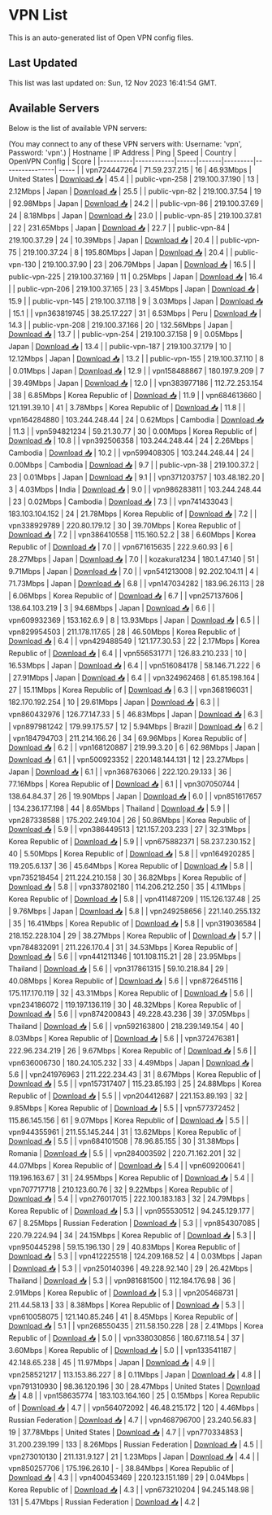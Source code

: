 # VPN List

This is an auto-generated list of Open VPN config files.

## Last Updated

This list was last updated on: Sun, 12 Nov 2023 16:41:54 GMT.

## Available Servers

Below is the list of available VPN servers:

(You may connect to any of these VPN servers with: Username: 'vpn', Password: 'vpn'.)
| Hostname | IP Address | Ping | Speed | Country | OpenVPN Config | Score |
|----------|------------|------|-------|---------|----------------| ----- |
| vpn724447264 | 71.59.237.215 | 16 | 46.93Mbps | United States | [Download 📥](./configs/server_0_US.ovpn) | 45.4 |
| public-vpn-258 | 219.100.37.190 | 13 | 2.12Mbps | Japan | [Download 📥](./configs/server_1_JP.ovpn) | 25.5 |
| public-vpn-82 | 219.100.37.54 | 19 | 92.98Mbps | Japan | [Download 📥](./configs/server_2_JP.ovpn) | 24.2 |
| public-vpn-86 | 219.100.37.69 | 24 | 8.18Mbps | Japan | [Download 📥](./configs/server_3_JP.ovpn) | 23.0 |
| public-vpn-85 | 219.100.37.81 | 22 | 231.65Mbps | Japan | [Download 📥](./configs/server_4_JP.ovpn) | 22.7 |
| public-vpn-84 | 219.100.37.29 | 24 | 10.39Mbps | Japan | [Download 📥](./configs/server_5_JP.ovpn) | 20.4 |
| public-vpn-75 | 219.100.37.24 | 8 | 195.80Mbps | Japan | [Download 📥](./configs/server_6_JP.ovpn) | 20.4 |
| public-vpn-130 | 219.100.37.90 | 23 | 206.79Mbps | Japan | [Download 📥](./configs/server_7_JP.ovpn) | 16.5 |
| public-vpn-225 | 219.100.37.169 | 11 | 0.25Mbps | Japan | [Download 📥](./configs/server_8_JP.ovpn) | 16.4 |
| public-vpn-206 | 219.100.37.165 | 23 | 3.45Mbps | Japan | [Download 📥](./configs/server_9_JP.ovpn) | 15.9 |
| public-vpn-145 | 219.100.37.118 | 9 | 3.03Mbps | Japan | [Download 📥](./configs/server_10_JP.ovpn) | 15.1 |
| vpn363819745 | 38.25.17.227 | 31 | 6.53Mbps | Peru | [Download 📥](./configs/server_11_PE.ovpn) | 14.3 |
| public-vpn-208 | 219.100.37.166 | 20 | 132.56Mbps | Japan | [Download 📥](./configs/server_12_JP.ovpn) | 13.7 |
| public-vpn-254 | 219.100.37.158 | 9 | 0.05Mbps | Japan | [Download 📥](./configs/server_13_JP.ovpn) | 13.4 |
| public-vpn-187 | 219.100.37.179 | 10 | 12.12Mbps | Japan | [Download 📥](./configs/server_14_JP.ovpn) | 13.2 |
| public-vpn-155 | 219.100.37.110 | 8 | 0.01Mbps | Japan | [Download 📥](./configs/server_15_JP.ovpn) | 12.9 |
| vpn158488867 | 180.197.9.209 | 7 | 39.49Mbps | Japan | [Download 📥](./configs/server_16_JP.ovpn) | 12.0 |
| vpn383977186 | 112.72.253.154 | 38 | 6.85Mbps | Korea Republic of | [Download 📥](./configs/server_17_KR.ovpn) | 11.9 |
| vpn684613660 | 121.191.39.10 | 41 | 3.78Mbps | Korea Republic of | [Download 📥](./configs/server_18_KR.ovpn) | 11.8 |
| vpn164284880 | 103.244.248.44 | 24 | 0.62Mbps | Cambodia | [Download 📥](./configs/server_19_KH.ovpn) | 11.3 |
| vpn594821234 | 59.21.30.77 | 30 | 0.00Mbps | Korea Republic of | [Download 📥](./configs/server_20_KR.ovpn) | 10.8 |
| vpn392506358 | 103.244.248.44 | 24 | 2.26Mbps | Cambodia | [Download 📥](./configs/server_21_KH.ovpn) | 10.2 |
| vpn599408305 | 103.244.248.44 | 24 | 0.00Mbps | Cambodia | [Download 📥](./configs/server_22_KH.ovpn) | 9.7 |
| public-vpn-38 | 219.100.37.2 | 23 | 0.01Mbps | Japan | [Download 📥](./configs/server_23_JP.ovpn) | 9.1 |
| vpn371203757 | 103.48.182.20 | 3 | 4.03Mbps | India | [Download 📥](./configs/server_24_IN.ovpn) | 9.0 |
| vpn986283811 | 103.244.248.44 | 23 | 0.02Mbps | Cambodia | [Download 📥](./configs/server_25_KH.ovpn) | 7.3 |
| vpn741433043 | 183.103.104.152 | 24 | 21.78Mbps | Korea Republic of | [Download 📥](./configs/server_26_KR.ovpn) | 7.2 |
| vpn338929789 | 220.80.179.12 | 30 | 39.70Mbps | Korea Republic of | [Download 📥](./configs/server_27_KR.ovpn) | 7.2 |
| vpn386410558 | 115.160.52.2 | 38 | 6.60Mbps | Korea Republic of | [Download 📥](./configs/server_28_KR.ovpn) | 7.0 |
| vpn671615635 | 222.9.60.93 | 6 | 28.27Mbps | Japan | [Download 📥](./configs/server_29_JP.ovpn) | 7.0 |
| kozakura1234 | 180.1.47.140 | 51 | 9.71Mbps | Japan | [Download 📥](./configs/server_30_JP.ovpn) | 7.0 |
| vpn541213008 | 92.202.104.11 | 4 | 71.73Mbps | Japan | [Download 📥](./configs/server_31_JP.ovpn) | 6.8 |
| vpn147034282 | 183.96.26.113 | 28 | 6.06Mbps | Korea Republic of | [Download 📥](./configs/server_32_KR.ovpn) | 6.7 |
| vpn257137606 | 138.64.103.219 | 3 | 94.68Mbps | Japan | [Download 📥](./configs/server_33_JP.ovpn) | 6.6 |
| vpn609932369 | 153.162.6.9 | 8 | 13.93Mbps | Japan | [Download 📥](./configs/server_34_JP.ovpn) | 6.5 |
| vpn829954503 | 211.178.117.65 | 28 | 46.50Mbps | Korea Republic of | [Download 📥](./configs/server_35_KR.ovpn) | 6.4 |
| vpn429488549 | 121.177.30.53 | 22 | 2.17Mbps | Korea Republic of | [Download 📥](./configs/server_36_KR.ovpn) | 6.4 |
| vpn556531771 | 126.83.210.233 | 10 | 16.53Mbps | Japan | [Download 📥](./configs/server_37_JP.ovpn) | 6.4 |
| vpn516084178 | 58.146.71.222 | 6 | 27.91Mbps | Japan | [Download 📥](./configs/server_38_JP.ovpn) | 6.4 |
| vpn324962468 | 61.85.198.164 | 27 | 15.11Mbps | Korea Republic of | [Download 📥](./configs/server_39_KR.ovpn) | 6.3 |
| vpn368196031 | 182.170.192.254 | 10 | 29.61Mbps | Japan | [Download 📥](./configs/server_40_JP.ovpn) | 6.3 |
| vpn860432976 | 126.77.147.33 | 5 | 46.83Mbps | Japan | [Download 📥](./configs/server_41_JP.ovpn) | 6.3 |
| vpn897981242 | 179.99.175.57 | 12 | 5.94Mbps | Brazil | [Download 📥](./configs/server_42_BR.ovpn) | 6.2 |
| vpn184794703 | 211.214.166.26 | 34 | 69.96Mbps | Korea Republic of | [Download 📥](./configs/server_43_KR.ovpn) | 6.2 |
| vpn168120887 | 219.99.3.20 | 6 | 62.98Mbps | Japan | [Download 📥](./configs/server_44_JP.ovpn) | 6.1 |
| vpn500923352 | 220.148.144.131 | 12 | 23.27Mbps | Japan | [Download 📥](./configs/server_45_JP.ovpn) | 6.1 |
| vpn368763066 | 222.120.29.133 | 36 | 77.16Mbps | Korea Republic of | [Download 📥](./configs/server_46_KR.ovpn) | 6.1 |
| vpn307050744 | 138.64.84.37 | 26 | 19.90Mbps | Japan | [Download 📥](./configs/server_47_JP.ovpn) | 6.0 |
| vpn851617657 | 134.236.177.198 | 44 | 8.65Mbps | Thailand | [Download 📥](./configs/server_48_TH.ovpn) | 5.9 |
| vpn287338588 | 175.202.249.104 | 26 | 50.86Mbps | Korea Republic of | [Download 📥](./configs/server_49_KR.ovpn) | 5.9 |
| vpn386449513 | 121.157.203.233 | 27 | 32.31Mbps | Korea Republic of | [Download 📥](./configs/server_50_KR.ovpn) | 5.9 |
| vpn675882371 | 58.237.230.152 | 40 | 5.50Mbps | Korea Republic of | [Download 📥](./configs/server_51_KR.ovpn) | 5.8 |
| vpn164920285 | 119.205.6.137 | 36 | 45.64Mbps | Korea Republic of | [Download 📥](./configs/server_52_KR.ovpn) | 5.8 |
| vpn735218454 | 211.224.210.158 | 30 | 36.82Mbps | Korea Republic of | [Download 📥](./configs/server_53_KR.ovpn) | 5.8 |
| vpn337802180 | 114.206.212.250 | 35 | 4.11Mbps | Korea Republic of | [Download 📥](./configs/server_54_KR.ovpn) | 5.8 |
| vpn411487209 | 115.126.137.48 | 25 | 9.76Mbps | Japan | [Download 📥](./configs/server_55_JP.ovpn) | 5.8 |
| vpn249258656 | 221.140.255.132 | 35 | 16.41Mbps | Korea Republic of | [Download 📥](./configs/server_56_KR.ovpn) | 5.8 |
| vpn319036584 | 218.152.228.104 | 29 | 38.27Mbps | Korea Republic of | [Download 📥](./configs/server_57_KR.ovpn) | 5.7 |
| vpn784832091 | 211.226.170.4 | 31 | 34.53Mbps | Korea Republic of | [Download 📥](./configs/server_58_KR.ovpn) | 5.6 |
| vpn441211346 | 101.108.115.21 | 28 | 23.95Mbps | Thailand | [Download 📥](./configs/server_59_TH.ovpn) | 5.6 |
| vpn317861315 | 59.10.218.84 | 29 | 40.08Mbps | Korea Republic of | [Download 📥](./configs/server_60_KR.ovpn) | 5.6 |
| vpn872645116 | 175.117.170.119 | 32 | 43.31Mbps | Korea Republic of | [Download 📥](./configs/server_61_KR.ovpn) | 5.6 |
| vpn234186072 | 119.197.136.119 | 30 | 48.32Mbps | Korea Republic of | [Download 📥](./configs/server_62_KR.ovpn) | 5.6 |
| vpn874200843 | 49.228.43.236 | 39 | 37.05Mbps | Thailand | [Download 📥](./configs/server_63_TH.ovpn) | 5.6 |
| vpn592163800 | 218.239.149.154 | 40 | 8.03Mbps | Korea Republic of | [Download 📥](./configs/server_64_KR.ovpn) | 5.6 |
| vpn372476381 | 222.96.234.219 | 26 | 9.67Mbps | Korea Republic of | [Download 📥](./configs/server_65_KR.ovpn) | 5.6 |
| vpn636006730 | 180.24.105.232 | 33 | 4.49Mbps | Japan | [Download 📥](./configs/server_66_JP.ovpn) | 5.6 |
| vpn241976963 | 211.222.234.43 | 31 | 8.67Mbps | Korea Republic of | [Download 📥](./configs/server_67_KR.ovpn) | 5.5 |
| vpn157317407 | 115.23.85.193 | 25 | 24.88Mbps | Korea Republic of | [Download 📥](./configs/server_68_KR.ovpn) | 5.5 |
| vpn204412687 | 221.153.89.193 | 32 | 9.85Mbps | Korea Republic of | [Download 📥](./configs/server_69_KR.ovpn) | 5.5 |
| vpn577372452 | 115.86.145.156 | 61 | 9.07Mbps | Korea Republic of | [Download 📥](./configs/server_70_KR.ovpn) | 5.5 |
| vpn944355961 | 211.55.145.244 | 31 | 13.62Mbps | Korea Republic of | [Download 📥](./configs/server_71_KR.ovpn) | 5.5 |
| vpn684101508 | 78.96.85.155 | 30 | 31.38Mbps | Romania | [Download 📥](./configs/server_72_RO.ovpn) | 5.5 |
| vpn284003592 | 220.71.162.201 | 32 | 44.07Mbps | Korea Republic of | [Download 📥](./configs/server_73_KR.ovpn) | 5.4 |
| vpn609200641 | 119.196.163.67 | 31 | 24.95Mbps | Korea Republic of | [Download 📥](./configs/server_74_KR.ovpn) | 5.4 |
| vpn707717718 | 210.123.60.76 | 32 | 9.22Mbps | Korea Republic of | [Download 📥](./configs/server_75_KR.ovpn) | 5.4 |
| vpn276017015 | 222.100.183.183 | 32 | 24.79Mbps | Korea Republic of | [Download 📥](./configs/server_76_KR.ovpn) | 5.3 |
| vpn955530512 | 94.245.129.177 | 67 | 8.25Mbps | Russian Federation | [Download 📥](./configs/server_77_RU.ovpn) | 5.3 |
| vpn854307085 | 220.79.224.94 | 34 | 24.15Mbps | Korea Republic of | [Download 📥](./configs/server_78_KR.ovpn) | 5.3 |
| vpn950445298 | 59.15.196.130 | 29 | 40.83Mbps | Korea Republic of | [Download 📥](./configs/server_79_KR.ovpn) | 5.3 |
| vpn412225518 | 124.209.168.52 | 4 | 0.03Mbps | Japan | [Download 📥](./configs/server_80_JP.ovpn) | 5.3 |
| vpn250140396 | 49.228.92.140 | 29 | 26.42Mbps | Thailand | [Download 📥](./configs/server_81_TH.ovpn) | 5.3 |
| vpn981681500 | 112.184.176.98 | 36 | 2.91Mbps | Korea Republic of | [Download 📥](./configs/server_82_KR.ovpn) | 5.3 |
| vpn205468731 | 211.44.58.13 | 33 | 8.38Mbps | Korea Republic of | [Download 📥](./configs/server_83_KR.ovpn) | 5.3 |
| vpn610058075 | 121.140.85.246 | 41 | 8.45Mbps | Korea Republic of | [Download 📥](./configs/server_84_KR.ovpn) | 5.1 |
| vpn268550435 | 211.58.150.228 | 28 | 2.41Mbps | Korea Republic of | [Download 📥](./configs/server_85_KR.ovpn) | 5.0 |
| vpn338030856 | 180.67.118.54 | 37 | 3.60Mbps | Korea Republic of | [Download 📥](./configs/server_86_KR.ovpn) | 5.0 |
| vpn133541187 | 42.148.65.238 | 45 | 11.97Mbps | Japan | [Download 📥](./configs/server_87_JP.ovpn) | 4.9 |
| vpn258521217 | 113.153.86.227 | 8 | 0.11Mbps | Japan | [Download 📥](./configs/server_88_JP.ovpn) | 4.8 |
| vpn791310930 | 98.36.120.196 | 30 | 28.47Mbps | United States | [Download 📥](./configs/server_89_US.ovpn) | 4.8 |
| vpn158635774 | 183.103.164.160 | 25 | 0.15Mbps | Korea Republic of | [Download 📥](./configs/server_90_KR.ovpn) | 4.7 |
| vpn564072092 | 46.48.215.172 | 120 | 4.46Mbps | Russian Federation | [Download 📥](./configs/server_91_RU.ovpn) | 4.7 |
| vpn468796700 | 23.240.56.83 | 19 | 37.78Mbps | United States | [Download 📥](./configs/server_92_US.ovpn) | 4.7 |
| vpn770334853 | 31.200.239.199 | 133 | 8.26Mbps | Russian Federation | [Download 📥](./configs/server_93_RU.ovpn) | 4.5 |
| vpn273010130 | 211.131.9.127 | 21 | 1.23Mbps | Japan | [Download 📥](./configs/server_94_JP.ovpn) | 4.4 |
| vpn850257706 | 175.196.26.10 | - | 38.84Mbps | Korea Republic of | [Download 📥](./configs/server_95_KR.ovpn) | 4.3 |
| vpn400453469 | 220.123.151.189 | 29 | 0.04Mbps | Korea Republic of | [Download 📥](./configs/server_96_KR.ovpn) | 4.3 |
| vpn673210204 | 94.245.148.98 | 131 | 5.47Mbps | Russian Federation | [Download 📥](./configs/server_97_RU.ovpn) | 4.2 |

